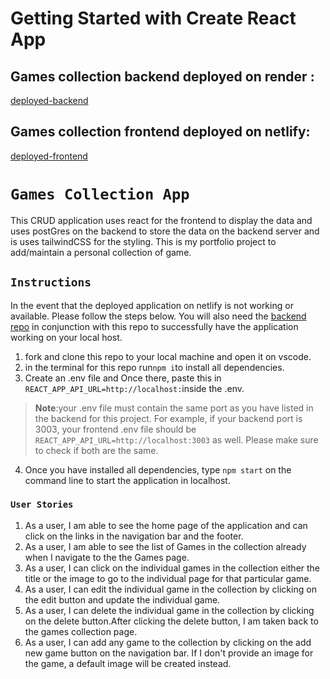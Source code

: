 # Getting Started with Create React App

## Games collection backend deployed on render :

[deployed-backend](https://games-list-backend.onrender.com)

## Games collection frontend deployed on netlify:

[deployed-frontend](https://games-connoisseur.netlify.app)

# `Games Collection App`

This CRUD application uses react for the frontend to display the data and uses postGres on the backend to store the data on the backend server and is uses tailwindCSS for the styling. This is my portfolio project to add/maintain a personal collection of game.

## `Instructions`

In the event that the deployed application on netlify is not working or available. Please follow the steps below. You will also need the [backend repo](https://github.com/Shaik-Kamil/PERN-backend-portfolio) in conjunction with this repo to successfully have the application working on your local host.

1. fork and clone this repo to your local machine and open it on vscode.
2. in the terminal for this repo run`npm i`to install all dependencies.
3. Create an .env file and Once there, paste this in `REACT_APP_API_URL=http://localhost:`inside the .env.

> **Note**:your .env file must contain the same port as you have listed in the backend for this project. For example, if your backend port is 3003, your frontend .env file should be `REACT_APP_API_URL=http://localhost:3003` as well. Please make sure to check if both are the same.

4. Once you have installed all dependencies, type `npm start` on the command line to start the application in localhost.

### `User Stories`

1. As a user, I am able to see the home page of the application and can click on the links in the navigation bar and the footer.
2. As a user, I am able to see the list of Games in the collection already when I navigate to the the Games page.
3. As a user, I can click on the individual games in the collection either the title or the image to go to the individual page for that particular game.
4. As a user, I can edit the individual game in the collection by clicking on the edit button and update the individual game.
5. As a user, I can delete the individual game in the collection by clicking on the delete button.After clicking the delete button, I am taken back to the games collection page.
6. As a user, I can add any game to the collection by clicking on the add new game button on the navigation bar. If I don't provide an image for the game, a default image will be created instead.
